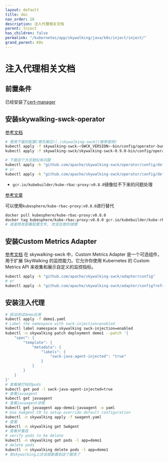 ```yaml
---
layout: default
title: doc
nav_order: 16
description: 注入代理相关文档
parent: Inject
has_children: false
permalink: "/kubernetes/app/skywalking/java/k8s/inject/inject/"
grand_parent: K8s
---
```


# 注入代理相关文档

## 前置条件

已经安装了[cert-manager](https://github.com/183461750/doc-record/blob/4ed197082e57f368c4eebf6b91e9c1260f6ae8c5/k8s/docs/cert-manager/doc.md)

## 安装skywalking-swck-operator

[参考文档](https://github.com/apache/skywalking-swck/blob/master/docs/operator.md)

```bash
# 使用下载的配置(需先解压)(./skywalking-swck)(推荐使用)
kubectl apply -f skywalking-swck-<SWCK_VERSION>-bin/config/operator-bundle.yaml
kubectl apply -f skywalking-swck/skywalking-swck-0.9.0-bin/config/operator-bundle.yaml

# 下面这个方式貌似有问题
kubectl apply -k "github.com/apache/skywalking-swck/operator/config/default"
# or
kubectl apply -k "github.com/apache/skywalking-swck/operator/config/default?ref=v0.8.0"
```

- `gcr.io/kubebuilder/kube-rbac-proxy:v0.8.0`镜像拉不下来的问题处理

[参考文章](https://juejin.cn/post/7099354856078442509)

可以使用`kubesphere/kube-rbac-proxy:v0.8.0`进行替代

```bash
docker pull kubesphere/kube-rbac-proxy:v0.8.0
docker tag kubesphere/kube-rbac-proxy:v0.8.0 gcr.io/kubebuilder/kube-rbac-proxy:v0.8.0
# 或者修改部署配置文件, 改变拉取的镜像
```

## 安装Custom Metrics Adapter

[参考文档](https://github.com/apache/skywalking-swck/blob/master/docs/custom-metrics-adapter.md)
在 skywalking-swck 中，Custom Metrics Adapter 是一个可选组件，用于扩展 SkyWalking 的监控能力。它允许你使用 Kubernetes 的 Custom Metrics API 来收集和展示自定义的监控指标。

```bash
kubectl apply -k "github.com/apache/skywalking-swck/adapter/config"
# or
kubectl apply -k "github.com/apache/skywalking-swck/adapter/config?ref=v0.8.0"
```

## 安装注入代理

```bash
# 启动测试demo应用
kubectl apply -f demo1.yaml
# Label the namespace with swck-injection=enabled
kubectl label namespace skywalking swck-injection=enabled
kubectl -n skywalking patch deployment demo1 --patch '{
    "spec": {
        "template": {
            "metadata": {
                "labels": {
                    "swck-java-agent-injected": "true"
                }
            }
        }
    }
}'
# 查看被打标的pods
kubectl get pod -l swck-java-agent-injected=true
# 查看javaagent
kubectl get javaagent
# 查看javaagent详情
kubectl get javaagent app-demo1-javaagent -o yaml
# Use SwAgent CR to setup override default configuration
kubectl -n skywalking apply -f swagent.yaml
# 查看
kubectl -n skywalking get SwAgent
# 查看并重启
# verify pods to be delete 
kubectl -n skywalking get pods -l app=demo1
# delete pods
kubectl -n skywalking delete pods -l app=demo1
# 到skywalking上应该就能看到这个服务了
```
